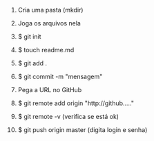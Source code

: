 1) Cria uma pasta (mkdir)
2) Joga os arquivos nela
3) $ git init
4) $ touch readme.md
5) $ git add .
6) $ git commit -m "mensagem"
7) Pega a URL no GitHub
8) $ git remote add origin "http://github....."
9) $ git remote -v (verifica se está ok)

10) $ git push origin master (digita login e senha)
